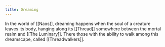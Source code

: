 ```yaml
---
title: Dreaming
---
```



In the world of [[Naos]], dreaming happens when the soul of a creature leaves its body, hanging along its [[Thread]] somewhere between the mortal realm and [[The Luminary]]. There those with the ability to walk among this dreamscape, called [[Threadwalkers]].